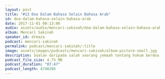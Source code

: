 ```yaml
---
layout: post
title: "#13 Doa Dalam Bahasa Selain Bahasa Arab"
id: doa-dalam-bahasa-selain-bahasa-arab
date: 2017-11-01 00:13:00
audio: assets/audio/mencari-sakinah/doa-dalam-bahasa-selain-bahasa-arab.mp3
album: Mencari Sakinah
speaker_id: drmaza
podcast: mencari-sakinah
permalink: podcast/mencari-sakinah/:title
image: assets/images/podcasts/mencari-sakinah/album-picture-small.jpg
description: Soalan daripada salah seorang jemaah tentang hukum berdoa dalam bahasa selain bahasa arab ketika solat. 
podcast_file_size: 4.75 MB
podcast_duration: "07:47"
podcast_length: 4748206
--- 
```

